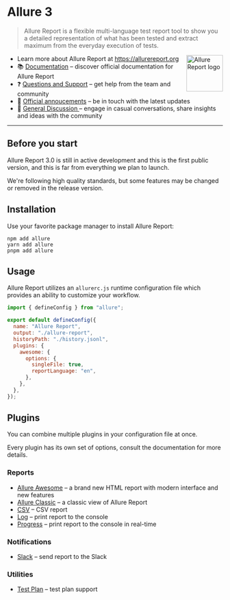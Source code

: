 # Allure 3

> Allure Report is a flexible multi-language test report tool to show you a detailed representation of what has been tested and extract maximum from the everyday execution of tests.

[<img src="https://allurereport.org/public/img/allure-report.svg" height="85px" alt="Allure Report logo" align="right" />](https://allurereport.org "Allure Report")

- Learn more about Allure Report at https://allurereport.org
- 📚 [Documentation](https://allurereport.org/docs/) – discover official documentation for Allure Report
- ❓ [Questions and Support](https://github.com/orgs/allure-framework/discussions/categories/questions-support) – get help from the team and community
- 📢 [Official annoucements](https://github.com/orgs/allure-framework/discussions/categories/announcements) – be in touch with the latest updates
- 💬 [General Discussion ](https://github.com/orgs/allure-framework/discussions/categories/general-discussion) – engage in casual conversations, share insights and ideas with the community

---

## Before you start

Allure Report 3.0 is still in active development and this is the first public version, 
and this is far from everything we plan to launch.

We're following high quality standards, but some features may be changed or removed in 
the release version.

## Installation

Use your favorite package manager to install Allure Report:

```shell
npm add allure
yarn add allure
pnpm add allure
```

## Usage

Allure Report utilizes an `allurerc.js` runtime configuration file which provides an 
ability to customize your workflow.

```js
import { defineConfig } from "allure";

export default defineConfig({
  name: "Allure Report",
  output: "./allure-report",
  historyPath: "./history.jsonl",
  plugins: {
    awesome: {
      options: {
        singleFile: true,
        reportLanguage: "en",
      },
    },
  },
});
```

## Plugins

You can combine multiple plugins in your configuration file at once.

Every plugin has its own set of options, consult the documentation for more details.

### Reports

- [Allure Awesome](./packages/plugin-awesome/README.md) – a brand new HTML report with 
modern interface and new features
- [Allure Classic](./packages/plugin-classic/README.md) – a classic view of Allure Report
- [CSV](./packages/plugin-csv/README.md) – CSV report
- [Log](./packages/plugin-log/README.md) – print report to the console
- [Progress](./packages/plugin-progress/README.md) – print report to the console in real-time

### Notifications

- [Slack](./packages/plugin-slack/README.md) – send report to the Slack

### Utilities

- [Test Plan](./packages/plugin-testplan/README.md) – test plan support
